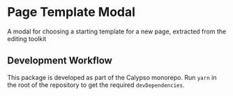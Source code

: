 # Page Template Modal

A modal for choosing a starting template for a new page, extracted from the editing toolkit

## Development Workflow

This package is developed as part of the Calypso monorepo. Run `yarn`
in the root of the repository to get the required `devDependencies`.